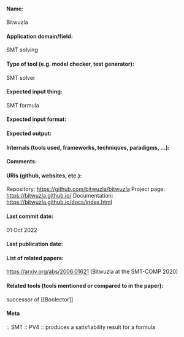 #### Name:
Bitwuzla

#### Application domain/field:
SMT solving

#### Type of tool (e.g. model checker, test generator):
SMT solver

#### Expected input thing:
SMT formula

#### Expected input format:

#### Expected output:

#### Internals (tools used, frameworks, techniques, paradigms, ...):

#### Comments:

#### URIs (github, websites, etc.):
Repository: https://github.com/bitwuzla/bitwuzla
Project page: https://bitwuzla.github.io/
Documentation: https://bitwuzla.github.io/docs/index.html

#### Last commit date:
01 Oct 2022

#### Last publication date:

#### List of related papers:
https://arxiv.org/abs/2006.01621 (Bitwuzla at the SMT-COMP 2020)

#### Related tools (tools mentioned or compared to in the paper):
successor of [[Boolector]]

#### Meta
:: SMT
:: PV4 :: produces a satisfiability result for a formula
